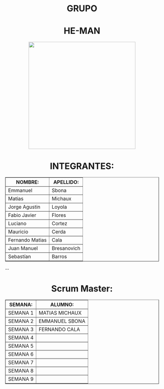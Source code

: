 <div align="center">
  <h1>GRUPO</h1>
  <h1>HE-MAN</h1>
  <img src="https://media.giphy.com/media/v1.Y2lkPTc5MGI3NjExZTJmZjA0ZDI3MmU5OGYxMDM0M2RiODAwYmViNjA4Y2FmMWQyMGRlNCZjdD1n/BdAn5S0xigpO/giphy.gif" width="350"  >
</div>
<div align= "center">
  <h1>INTEGRANTES:</h1>
  <table border="1">
    <tr>
      <th>NOMBRE:</th>
      <th>APELLIDO:</th>
    </tr>
    <tr>
      <td>Emmanuel</td>
      <td>Sbona</td>
    </tr>
    <tr>
      <td>Matias</td>
      <td>Michaux</td>
    </tr>
    <tr>
      <td>Jorge Agustin</td>
      <td>Loyola</td>
    </tr>
    <tr>
      <td>Fabio Javier</td>
      <td>Flores</td>
    </tr>
    <tr>
      <td>Luciano</td>
      <td>Cortez</td>
    </tr>
    <tr>
      <td>Mauricio</td>
      <td>Cerda</td>
    </tr>
    <tr>
      <td>Fernando Matias</td>
      <td>Cala</td>
    </tr>
    <tr>
      <td>Juan Manuel</td>
      <td>Bresanovich</td>
    </tr>
    <tr>
      <td>Sebastían</td>
      <td>Barros</td>
    </tr>
  </table>
</div>
--
<div align= "center">
  <h1>Scrum Master:</h1>
  <table border="1">
    <tr>
      <th>SEMANA:</th>
      <th>ALUMNO:</th>
    </tr>
    <tr>
      <td>SEMANA 1</td>
      <td>MATIAS MICHAUX</td>
    </tr>
    <tr>
      <td>SEMANA 2</td>
      <td>EMMANUEL SBONA</td>
    </tr>
    <tr>
      <td>SEMANA 3</td>
      <td>FERNANDO CALA</td>
    </tr>
    <tr>
      <td>SEMANA 4</td>
      <td></td>
    </tr>
    <tr>
      <td>SEMANA 5</td>
      <td></td>
    </tr>
    <tr>
      <td>SEMANA 6</td>
      <td></td>
    </tr>
    <tr>
      <td>SEMANA 7</td>
      <td></td>
    </tr>
    <tr>
      <td>SEMANA 8</td>
      <td></td>
    </tr>
    <tr>
      <td>SEMANA 9</td>
      <td></td>
    </tr>
  </table>
</div>
